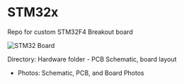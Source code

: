 # STM32x
Repo for custom STM32F4 Breakout board

![STM32 Board](https://github.com/user-attachments/assets/4a439004-3f67-418a-95bf-a7c909bdad40)

Directory:
Hardware folder - PCB Schematic, board layout
  - Photos: Schematic, PCB, and Board Photos
